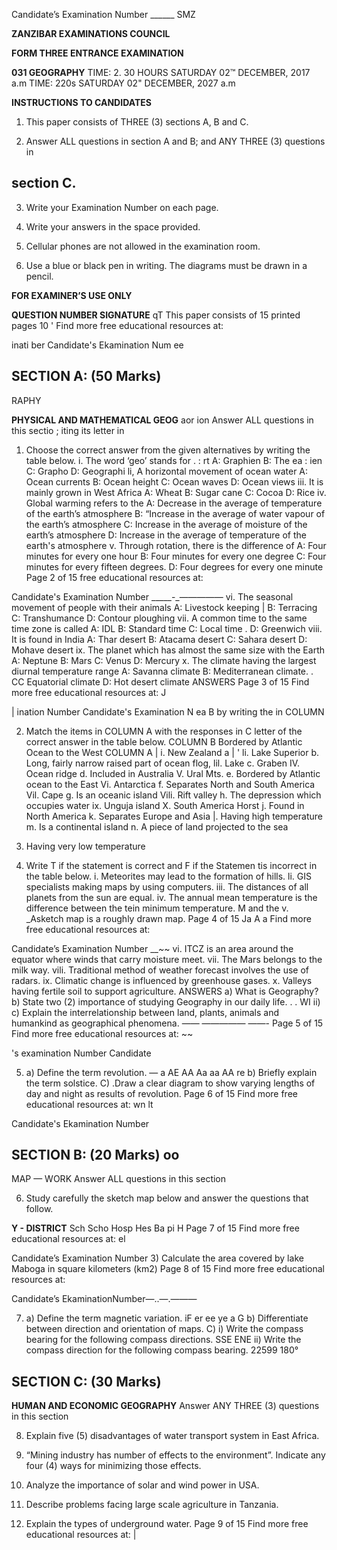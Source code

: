 Candidate’s Examination Number ______
SMZ

**ZANZIBAR EXAMINATIONS COUNCIL**

**FORM THREE ENTRANCE EXAMINATION**

**031 GEOGRAPHY**
TIME: 2. 30 HOURS SATURDAY 02™ DECEMBER, 2017 a.m
TIME: 220s SATURDAY 02" DECEMBER, 2027 a.m

**INSTRUCTIONS TO CANDIDATES**

1. This paper consists of THREE (3) sections A, B and C.

2. Answer ALL questions in section A and B; and ANY THREE (3) questions in

## section C.

3. Write your Examination Number on each page.

4. Write your answers in the space provided.

5. Cellular phones are not allowed in the examination room.

6. Use a blue or black pen in writing. The diagrams must be drawn in a pencil.

**FOR EXAMINER’S USE ONLY**

**QUESTION NUMBER SIGNATURE**
qT This paper consists of 15 printed pages
10 '
Find more free educational resources at:

inati ber
Candidate's Ekamination Num ee

## SECTION A: (50 Marks)
RAPHY

**PHYSICAL AND MATHEMATICAL GEOG**
aor ion
Answer ALL questions in this sectio
; iting its letter in

1. Choose the correct answer from the given alternatives by writing the table below.
i. The word ‘geo’ stands for .
: rt
A: Graphien B: The ea
: ien
C: Grapho D: Geographi li, A horizontal movement of ocean water
A: Ocean currents
B: Ocean height
C: Ocean waves
D: Ocean views iii. It is mainly grown in West Africa
A: Wheat B: Sugar cane
C: Cocoa D: Rice iv. Global warming refers to the
A: Decrease in the average of temperature of the earth’s atmosphere
B: “Increase in the average of water vapour of the earth’s atmosphere
C: Increase in the average of moisture of the earth’s atmosphere
D: Increase in the average of temperature of the earth's atmosphere v. Through rotation, there is the difference of
A: Four minutes for every one hour
B: Four minutes for every one degree
C: Four minutes for every fifteen degrees.
D: Four degrees for every one minute
Page 2 of 15
free educational resources at:

Candidate's Examination Number _____-_—————
vi. The seasonal movement of people with their animals
A: Livestock keeping |
B: Terracing
C: Transhumance
D: Contour ploughing vii. A common time to the same time zone is called
A: IDL B: Standard time
C: Local time . D: Greenwich viii. It is found in India
A: Thar desert
B: Atacama desert
C: Sahara desert
D: Mohave desert ix. The planet which has almost the same size with the Earth
A: Neptune B: Mars
C: Venus D: Mercury x. The climate having the largest diurnal temperature range
A: Savanna climate
B: Mediterranean climate. .
CC Equatorial climate
D: Hot desert climate
ANSWERS
Page 3 of 15
Find more free educational resources at: J

| ination Number
Candidate's Examination N ea
   B by writing the in COLUMN

2. Match the items in COLUMN A with the responses in C
letter of the correct answer in the table below.
COLUMN B
Bordered by Atlantic Ocean to the West
COLUMN A |
i. New Zealand a | '
li. Lake Superior b. Long, fairly narrow raised part of ocean flog,
lil. Lake c. Graben
IV. Ocean ridge d. Included in Australia
V. Ural Mts. e. Bordered by Atlantic ocean to the East
Vi. Antarctica f. Separates North and South America
Vil. Cape g. Is an oceanic island
Vili. Rift valley h. The depression which occupies water ix. Unguja island
X. South America
Horst j. Found in North America k. Separates Europe and Asia
|. Having high temperature m. Is a continental island n. A piece of land projected to the sea

0. Having very low temperature

3. Write T if the statement is correct and F if the Statemen tis incorrect in the table below.
i. Meteorites may lead to the formation of hills.
li. GIS specialists making maps by using computers.
iii. The distances of all planets from the sun are equal.
iv. The annual mean temperature is the difference between the tein minimum temperature. M and the v. _Asketch map is a roughly drawn map.
Page 4 of 15
Ja A
a Find more free educational resources at:

Candidate’s Examination Number ___~_~
vi. ITCZ is an area around the equator where winds that carry moisture meet.
vii. The Mars belongs to the milk way.
vili. Traditional method of weather forecast involves the use of radars.
ix. Climatic change is influenced by greenhouse gases.
x. Valleys having fertile soil to support agriculture.
ANSWERS
a) What is Geography?
b) State two (2) importance of studying Geography in our daily life. .
. WI
ii)
c) Explain the interrelationship between land, plants, animals and humankind as geographical phenomena.
—— ————— ——-
Page 5 of 15
Find more free educational resources at: ~~

's examination Number
Candidate

5. a) Define the term revolution. —
a AE
AA
Aa aa AA re b) Briefly explain the term solstice.
C) .Draw a clear diagram to show varying lengths of day and night as results of revolution.
Page 6 of 15
Find more free educational resources at: wn lt

Candidate's Ekamination Number

## SECTION B: (20 Marks) oo
MAP — WORK
Answer ALL questions in this section

6. Study carefully the sketch map below and answer the questions that follow.

**Y - DISTRICT**
Sch Scho
Hosp Hes
Ba pi H
Page 7 of 15
Find more free educational resources at: el

Candidate’s Examination Number
3) Calculate the area covered by lake Maboga in square kilometers (km2)
Page 8 of 15
Find more free educational resources at:

Candidate’s EkaminationNumber—..—.———

7. a) Define the term magnetic variation.
iF
er ee ye a G
b) Differentiate between direction and orientation of maps.
C) i) Write the compass bearing for the following compass directions.
SSE ENE
ii) Write the compass direction for the following compass bearing.
22599 180°

## SECTION C: (30 Marks)

**HUMAN AND ECONOMIC GEOGRAPHY**
Answer ANY THREE (3) questions in this section

8. Explain five (5) disadvantages of water transport system in East Africa.

9. “Mining industry has number of effects to the environment”. Indicate any four (4)
ways for minimizing those effects.

10. Analyze the importance of solar and wind power in USA.

11. Describe problems facing large scale agriculture in Tanzania.

12. Explain the types of underground water.
Page 9 of 15
Find more free educational resources at: |